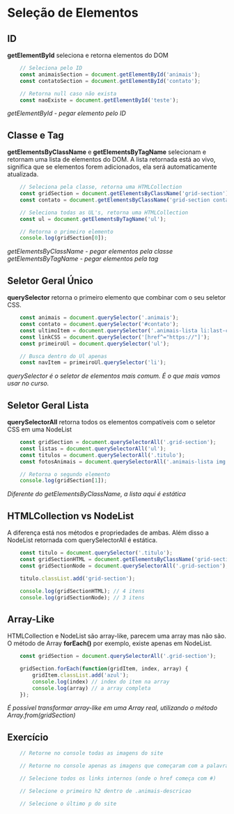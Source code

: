 # Seleção de Elementos

## ID

**getElementById** seleciona e retorna elementos do DOM

```js
    // Seleciona pelo ID
    const animaisSection = document.getElementById('animais');
    const contatoSection = document.getElementById('contato');

    // Retorna null caso não exista
    const naoExiste = document.getElementById('teste');
```

*getElementById - pegar elemento pelo ID*

## Classe e Tag

**getElementsByClassName** e **getElementsByTagName**
selecionam e retornam uma lista de elementos do DOM. A lista
retornada está ao vivo, significa que se elementos forem
adicionados, ela será automaticamente atualizada.

```js
    // Seleciona pela classe, retorna uma HTMLCollection
    const gridSection = document.getElementsByClassName('grid-section');
    const contato = document.getElementsByClassName('grid-section contato');

    // Seleciona todas as UL's, retorna uma HTMLCollection
    const ul = document.getElementsByTagName('ul');

    // Retorna o primeiro elemento
    console.log(gridSection[0]);
```

*getElementsByClassName - pegar elementos pela classe*
*getElementsByTagName - pegar elementos pela tag*

## Seletor Geral Único

**querySelector** retorna o primeiro elemento que combinar com
o seu seletor CSS.

```js
    const animais = document.querySelector('.animais');
    const contato = document.querySelector('#contato');
    const ultimoItem = document.querySelector('.animais-lista li:last-child');
    const linkCSS = document.querySelector('[href^="https://"]');
    const primeiroUl = document.querySelector('ul');

    // Busca dentro do Ul apenas
    const navItem = primeiroUl.querySelector('li');
```

*querySelector é o seletor de*
*elementos mais comum.*
*É o que mais vamos usar no curso.*

## Seletor Geral Lista

**querySelectorAll** retorna todos os elementos compatíveis
com o seletor CSS em uma NodeList

```js
    const gridSection = document.querySelectorAll('.grid-section');
    const listas = document.querySelectorAll('ul');
    const titulos = document.querySelectorAll('.titulo');
    const fotosAnimais = document.querySelectorAll('.animais-lista img');

    // Retorna o segundo elemento
    console.log(gridSection[1]);
```

*Diferente do*
*getElementsByClassName, a lista*
*aqui é estática*

## HTMLCollection vs NodeList

A diferença está nos métodos e propriedades de ambas. Além
disso a NodeList retornada com querySelectorAll é estática.

```js
    const titulo = document.querySelector('.titulo');
    const gridSectionHTML = document.getElementsByClassName('grid-section');
    const gridSectionNode = document.querySelectorAll('.grid-section');

    titulo.classList.add('grid-section');

    console.log(gridSectionHTML); // 4 itens
    console.log(gridSectionNode); // 3 itens
```

## Array-Like

HTMLCollection e NodeList são array-like, parecem uma array mas
não são. O método de Array **forEach()** por exemplo, existe
apenas em NodeList.

```js
    const gridSection = document.querySelectorAll('.grid-section');

    gridSection.forEach(function(gridItem, index, array) {
        gridItem.classList.add('azul');
        console.log(index) // index do item na array
        console.log(array) // a array completa
    });
```

*É possível transformar array-like*
*em uma Array real,*
*utilizando o método*
*Array.from(gridSection)*

## Exercício

```js
    // Retorne no console todas as imagens do site

    // Retorne no console apenas as imagens que começaram com a palavra imagem

    // Selecione todos os links internos (onde o href começa com #)

    // Selecione o primeiro h2 dentro de .animais-descricao

    // Selecione o último p do site
```